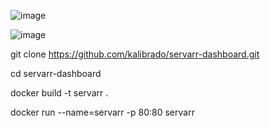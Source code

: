 ![image](https://github.com/kalibrado/servarr-dashbrod/assets/51781584/8e0fdba6-0b0a-47c3-b552-73737fa4361e)

![image](https://github.com/kalibrado/servarr-dashbrod/assets/51781584/3b3a6eb3-a0ad-4972-9b51-09ae1e013693)



git clone https://github.com/kalibrado/servarr-dashboard.git

cd servarr-dashboard

docker build -t servarr .

docker run  --name=servarr -p 80:80  servarr
